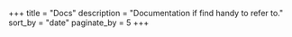 +++
title = "Docs"
description = "Documentation if find handy to refer to."
sort_by = "date"
paginate_by = 5
+++
